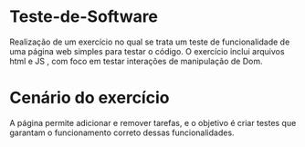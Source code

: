 # Teste-de-Software
  Realização de um exercício no qual se trata um teste de funcionalidade de uma página web simples para testar o código. O exercício inclui arquivos html e JS , com foco em testar interações de manipulação de Dom.
# Cenário do exercício
  A página permite adicionar e remover tarefas, e o objetivo é criar testes que garantam o funcionamento correto dessas funcionalidades.
